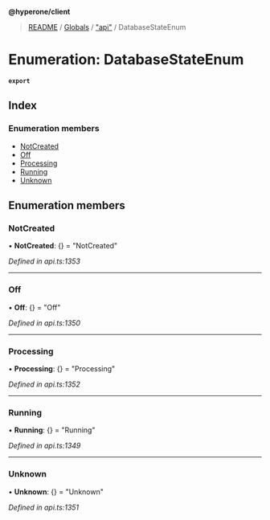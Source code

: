 **@hyperone/client**

> [README](../README.md) / [Globals](../globals.md) / ["api"](../modules/_api_.md) / DatabaseStateEnum

# Enumeration: DatabaseStateEnum

**`export`** 

## Index

### Enumeration members

* [NotCreated](_api_.databasestateenum.md#notcreated)
* [Off](_api_.databasestateenum.md#off)
* [Processing](_api_.databasestateenum.md#processing)
* [Running](_api_.databasestateenum.md#running)
* [Unknown](_api_.databasestateenum.md#unknown)

## Enumeration members

### NotCreated

•  **NotCreated**: {} = "NotCreated"

*Defined in api.ts:1353*

___

### Off

•  **Off**: {} = "Off"

*Defined in api.ts:1350*

___

### Processing

•  **Processing**: {} = "Processing"

*Defined in api.ts:1352*

___

### Running

•  **Running**: {} = "Running"

*Defined in api.ts:1349*

___

### Unknown

•  **Unknown**: {} = "Unknown"

*Defined in api.ts:1351*
